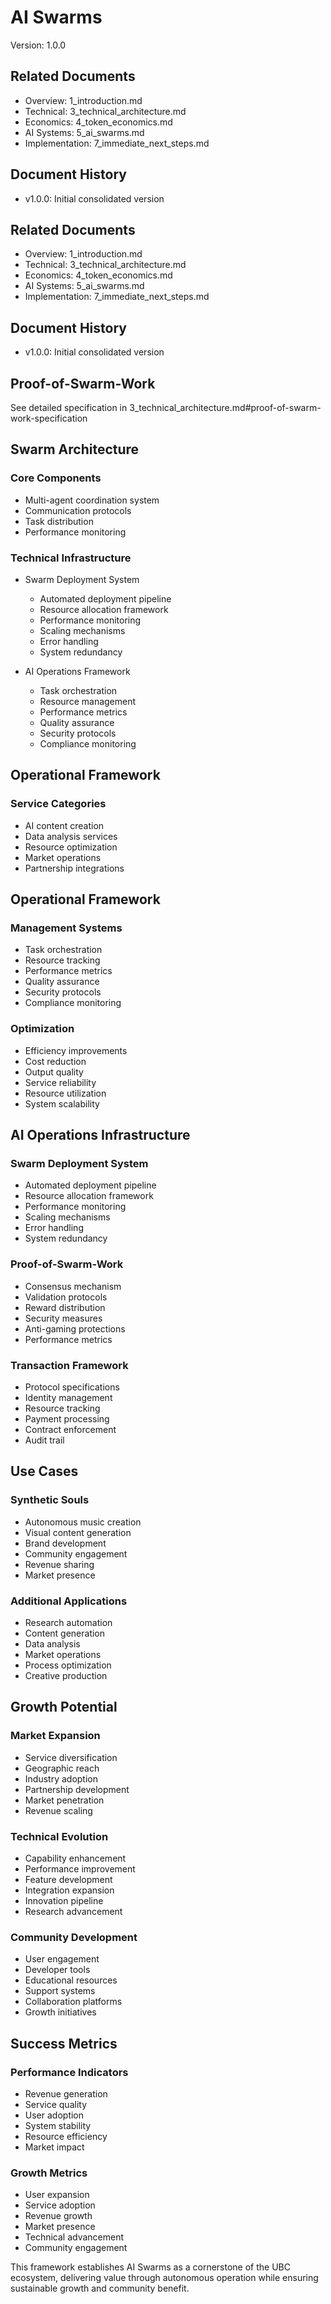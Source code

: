# AI Swarms
Version: 1.0.0

## Related Documents
- Overview: 1_introduction.md
- Technical: 3_technical_architecture.md
- Economics: 4_token_economics.md
- AI Systems: 5_ai_swarms.md
- Implementation: 7_immediate_next_steps.md

## Document History
- v1.0.0: Initial consolidated version

## Related Documents
- Overview: 1_introduction.md
- Technical: 3_technical_architecture.md
- Economics: 4_token_economics.md
- AI Systems: 5_ai_swarms.md
- Implementation: 7_immediate_next_steps.md

## Document History
- v1.0.0: Initial consolidated version

## Proof-of-Swarm-Work
See detailed specification in 3_technical_architecture.md#proof-of-swarm-work-specification

## Swarm Architecture
### Core Components
- Multi-agent coordination system
- Communication protocols
- Task distribution
- Performance monitoring

### Technical Infrastructure
- Swarm Deployment System
  - Automated deployment pipeline
  - Resource allocation framework
  - Performance monitoring
  - Scaling mechanisms
  - Error handling
  - System redundancy


- AI Operations Framework
  - Task orchestration
  - Resource management
  - Performance metrics
  - Quality assurance
  - Security protocols
  - Compliance monitoring

## Operational Framework
### Service Categories
- AI content creation
- Data analysis services
- Resource optimization
- Market operations
- Partnership integrations


## Operational Framework
### Management Systems
- Task orchestration
- Resource tracking
- Performance metrics
- Quality assurance
- Security protocols
- Compliance monitoring

### Optimization
- Efficiency improvements
- Cost reduction
- Output quality
- Service reliability
- Resource utilization
- System scalability

## AI Operations Infrastructure
### Swarm Deployment System
- Automated deployment pipeline
- Resource allocation framework
- Performance monitoring
- Scaling mechanisms
- Error handling
- System redundancy

### Proof-of-Swarm-Work
- Consensus mechanism
- Validation protocols
- Reward distribution
- Security measures
- Anti-gaming protections
- Performance metrics

### Transaction Framework
- Protocol specifications
- Identity management
- Resource tracking
- Payment processing
- Contract enforcement
- Audit trail

## Use Cases
### Synthetic Souls
- Autonomous music creation
- Visual content generation
- Brand development
- Community engagement
- Revenue sharing
- Market presence

### Additional Applications
- Research automation
- Content generation
- Data analysis
- Market operations
- Process optimization
- Creative production

## Growth Potential
### Market Expansion
- Service diversification
- Geographic reach
- Industry adoption
- Partnership development
- Market penetration
- Revenue scaling

### Technical Evolution
- Capability enhancement
- Performance improvement
- Feature development
- Integration expansion
- Innovation pipeline
- Research advancement

### Community Development
- User engagement
- Developer tools
- Educational resources
- Support systems
- Collaboration platforms
- Growth initiatives

## Success Metrics
### Performance Indicators
- Revenue generation
- Service quality
- User adoption
- System stability
- Resource efficiency
- Market impact

### Growth Metrics
- User expansion
- Service adoption
- Revenue growth
- Market presence
- Technical advancement
- Community engagement

This framework establishes AI Swarms as a cornerstone of the UBC ecosystem, delivering value through autonomous operation while ensuring sustainable growth and community benefit.

